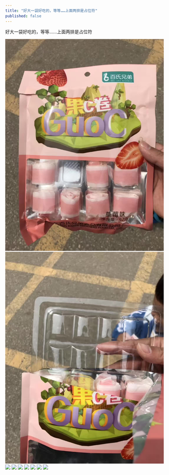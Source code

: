 ```yaml
---
title: "好大一袋好吃的，等等……上面两排是占位符"
published: false
---
```

好大一袋好吃的，等等……上面两排是占位符

![](./1.jpg)
![](./2.jpg)
![](./3.jpg)
![](./4.jpg)
![](./5.jpg)
![](./6.jpg)
![](./7.jpg)
![](./8.jpg)
![](./9.jpg)
